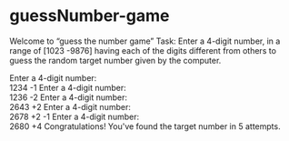# guessNumber-game

Welcome to “guess the number game” 
Task: Enter a 4-digit number, in a range of [1023 -9876] having each of the digits different from others to guess the random target number given by the computer.

Enter a 4-digit number:<br />
1234
-1
Enter a 4-digit number:<br />
1236
-2
Enter a 4-digit number:<br />
2643
+2 
Enter a 4-digit number:<br />
2678
+2 -1
Enter a 4-digit number:<br />
2680
+4 
Congratulations! You've found the target number in 5 attempts.
